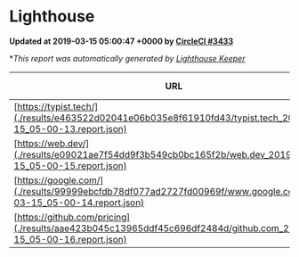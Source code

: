 
# Lighthouse

**Updated at 2019-03-15 05:00:47 +0000 by [CircleCI #3433](https://circleci.com/gh/ItinerisLtd/lighthouse-keeper-example/3433)**

**This report was automatically generated by [Lighthouse Keeper](https://github.com/itinerisltd/lighthouse-keeper)*

| URL | Performance | Accessibility | Best Practices | SEO | PWA | Updated At |
| --- | --- | --- | --- | --- | --- | --- |
| [https://typist.tech/](./results/e463522d02041e06b035e8f61910fd43/typist.tech_2019-03-15_05-00-13.report.json) | 1 |  |  |  |  | 2019-03-15T05:00:13.373Z |
| [https://web.dev/](./results/e09021ae7f54dd9f3b549cb0bc165f2b/web.dev_2019-03-15_05-00-15.report.json) | 0.92 | 0.93 | 1 | 0.87 | 1 | 2019-03-15T05:00:15.488Z |
| [https://google.com/](./results/99999ebcfdb78df077ad2727fd00969f/www.google.com_2019-03-15_05-00-14.report.json) | 0.94 | 0.71 | 0.93 | 0.82 | 0.58 | 2019-03-15T05:00:14.555Z |
| [https://github.com/pricing](./results/aae423b045c13965ddf45c696df2484d/github.com_2019-03-15_05-00-16.report.json) | 0.79 | 0.89 | 0.93 | 0.9 | 0.58 | 2019-03-15T05:00:16.857Z |
